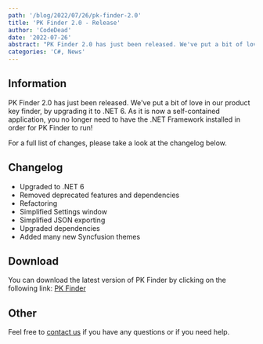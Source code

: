```yaml
---
path: '/blog/2022/07/26/pk-finder-2.0'
title: 'PK Finder 2.0 - Release'
author: 'CodeDead'
date: '2022-07-26'
abstract: "PK Finder 2.0 has just been released. We've put a bit of love in our product key finder, by upgrading it to .NET 6..."
categories: 'C#, News'
---
```


## Information

PK Finder 2.0 has just been released. We've put a bit of love in our product key finder, by upgrading it to .NET 6.
As it is now a self-contained application, you no longer need to have the .NET Framework installed in order for PK Finder to run!

For a full list of changes, please take a look at the changelog below.

## Changelog

- Upgraded to .NET 6
- Removed deprecated features and dependencies
- Refactoring
- Simplified Settings window
- Simplified JSON exporting
- Upgraded dependencies
- Added many new Syncfusion themes

## Download

You can download the latest version of PK Finder by clicking on the following link:
[PK Finder](https://codedead.com/software/pk-finder)

## Other

Feel free to [contact us](/contact) if you have any questions or if you need help.
